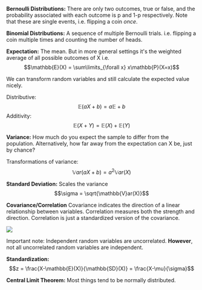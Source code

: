 **Bernoulli Distributions:** There are only two outcomes, true or false, and the probability associated with each outcome is p and 1-p respectively. Note that these are single events, i.e. flipping a coin *once*.

**Binomial Distributions:** A sequence of multiple Bernoulli trials. i.e. flipping a coin multiple times and counting the number of heads. 

**Expectation:** The mean. But in more general settings it's the weighted average of all possible outcomes of X i.e. $$\mathbb{E}(X) = \sum\limits_{\forall x} x\mathbb{P}(X=x)$$ 

We can transform random variables and still calculate the expected value nicely.

Distributive: $$\mathbb{E}(aX+b) = a\mathbb{E} + b$$
Additivity: $$\mathbb{E}(X + Y) = \mathbb{E}(X) + \mathbb{E}(Y)$$

**Variance:** How much do you expect the sample to differ from the population. Alternatively, how far away from the expectation can X be, just by chance?

Transformations of variance: $$\mathbb{V}ar(aX+b) = a^2\mathbb{V}ar(X)$$

**Standard Deviation:** Scales the variance $$\sigma = \sqrt{\mathbb{V}ar(X)}$$

**Covariance/Correlation** Covariance indicates the direction of a linear relationship between variables. Correlation measures both the strength and direction. Correlation is just a standardized version of the covariance.

![](https://upload.wikimedia.org/wikipedia/commons/thumb/a/a0/Covariance_trends.svg/170px-Covariance_trends.svg.png)

Important note: Independent random variables are uncorrelated. **However**, not all uncorrelated random variables are independent. 

**Standardization:** $$z = \frac{X-\mathbb{E}(X)}{\mathbb{SD}(X)} = \frac{X-\mu}{\sigma}$$

**Central Limit Theorem:** Most things tend to be normally distributed. 